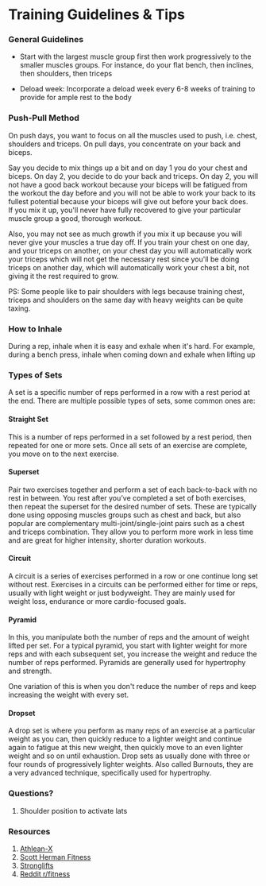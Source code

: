 # Training Guidelines & Tips


### General Guidelines
* Start with the largest muscle group first then work progressively to the smaller muscles groups. For instance, do your flat bench, then inclines, then shoulders, then triceps

* Deload week: Incorporate a deload week every 6-8 weeks of training to provide for ample rest to the body

### Push-Pull Method
On push days, you want to focus on all the muscles used to push, i.e. chest, shoulders and triceps. On pull days, you concentrate on your back and biceps. 

Say you decide to mix things up a bit and on day 1 you do your chest and biceps. On day 2, you decide to do your back and triceps. On day 2, you will not have a good back workout because your biceps will be fatigued from the workout the day before and you will not be able to work your back to its fullest potential because your biceps will give out before your back does.  
If you mix it up, you'll never have fully recovered to give your particular muscle group a good, thorough workout. 

Also, you may not see as much growth if you mix it up because you will never give your muscles a true day off. 
If you train your chest on one day, and your triceps on another, on your chest day you will automatically work your triceps which will not get the necessary rest since you'll be doing triceps on another day, which will automatically work your chest a bit, not giving it the rest required to grow.

PS: Some people like to pair shoulders with legs because training chest, triceps and shoulders on the same day with heavy weights can be quite taxing. 


### How to Inhale
During a rep, inhale when it is easy and exhale when it's hard. For example, during a bench press, inhale when coming down and exhale when lifting up

### Types of Sets
A set is a specific number of reps performed in a row with a rest period at the end. 
There are multiple possible types of sets, some common ones are:

#### Straight Set
This is a number of reps performed in a set followed by a rest period, then repeated for one or more sets. Once all sets of an exercise are complete, you move on to the next exercise.

#### Superset
Pair two exercises together and perform a set of each back-to-back with no rest in between. You rest after you’ve completed a set of both exercises, then repeat the superset for the desired number of sets. These are typically done using opposing muscles groups such as chest and back, but also popular are complementary multi-joint/single-joint pairs such as a chest and triceps combination. They allow you to perform more work in less time and are great for higher intensity, shorter duration workouts.

#### Circuit
A circuit is a series of exercises performed in a row or one continue long set without rest. Exercises in a circuits can be performed either for time or reps, usually with light weight or just bodyweight. They are mainly used for weight loss, endurance or more cardio-focused goals.

#### Pyramid
In this, you manipulate both the number of reps and the amount of weight lifted per set. For a typical pyramid, you start with lighter weight for more reps and with each subsequent set, you increase the weight and reduce the number of reps performed. Pyramids are generally used for hypertrophy and strength. 

One variation of this is when you don't reduce the number of reps and keep increasing the weight with every set.

#### Dropset
A drop set is where you perform as many reps of an exercise at a particular weight as you can, then quickly reduce to a lighter weight and continue again to fatigue at this new weight, then quickly move to an even lighter weight and so on until exhaustion. Drop sets as usually done with three or four rounds of progressively lighter weights. Also called Burnouts, they are a very advanced technique, specifically used for hypertrophy. 



### Questions?
1. Shoulder position to activate lats


### Resources
1. [Athlean-X](https://www.youtube.com/user/JDCav24)
2. [Scott Herman Fitness](https://www.youtube.com/user/ScottHermanFitness)
3. [Stronglifts](https://stronglifts.com/)
4. [Reddit r/fitness](https://www.reddit.com/r/Fitness/)
